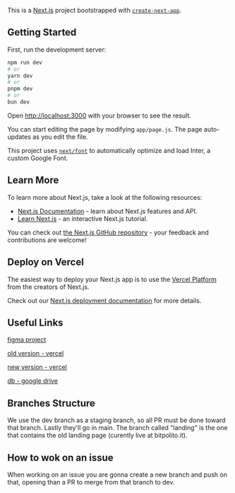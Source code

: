 This is a [Next.js](https://nextjs.org/) project bootstrapped with [`create-next-app`](https://github.com/vercel/next.js/tree/canary/packages/create-next-app).

## Getting Started

First, run the development server:

```bash
npm run dev
# or
yarn dev
# or
pnpm dev
# or
bun dev
```

Open [http://localhost:3000](http://localhost:3000) with your browser to see the result.

You can start editing the page by modifying `app/page.js`. The page auto-updates as you edit the file.

This project uses [`next/font`](https://nextjs.org/docs/basic-features/font-optimization) to automatically optimize and load Inter, a custom Google Font.

## Learn More

To learn more about Next.js, take a look at the following resources:

- [Next.js Documentation](https://nextjs.org/docs) - learn about Next.js features and API.
- [Learn Next.js](https://nextjs.org/learn) - an interactive Next.js tutorial.

You can check out [the Next.js GitHub repository](https://github.com/vercel/next.js/) - your feedback and contributions are welcome!

## Deploy on Vercel

The easiest way to deploy your Next.js app is to use the [Vercel Platform](https://vercel.com/new?utm_medium=default-template&filter=next.js&utm_source=create-next-app&utm_campaign=create-next-app-readme) from the creators of Next.js.

Check out our [Next.js deployment documentation](https://nextjs.org/docs/deployment) for more details.

## Useful Links
[figma project](https://www.figma.com/design/ssdd5DmVcAvOxY3g5bYAzB/Grafica-Bitpolito-%E2%80%93-Website?node-id=248-8520&t=h6i8QT3Hiv1Peap8-1)

[old version - vercel](https://website-bit-politos-projects.vercel.app/en)

[new version - vercel](https://website-wheat-psi.vercel.app/)

[db - google drive](https://drive.google.com/drive/folders/1sUirMe1Cr_P1dcA20sraaevpdkDZiiBr?usp=drive_link)

## Branches Structure
We use the dev branch as a staging branch, so all PR must be done toward that branch. Lastly they'll go in main. 
The branch called "landing" is the one that contains the old landing page (curently live at bitpolito.it).

## How to wok on an issue
When working on an issue you are gonna create a new branch and push on that, opening than a PR to merge from that branch to dev.
